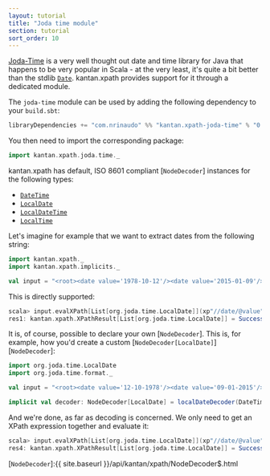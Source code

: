 ```yaml
---
layout: tutorial
title: "Joda time module"
section: tutorial
sort_order: 10
---
```

[Joda-Time](http://www.joda.org/joda-time/) is a very well thought out date and time library for Java that happens to
be very popular in Scala - at the very least, it's quite a bit better than the stdlib [`Date`]. kantan.xpath provides
support for it through a dedicated module.

The `joda-time` module can be used by adding the following dependency to your `build.sbt`:

```scala
libraryDependencies += "com.nrinaudo" %% "kantan.xpath-joda-time" % "0.1.10"
```

You then need to import the corresponding package:

```scala
import kantan.xpath.joda.time._
```

kantan.xpath has default, ISO 8601 compliant [`NodeDecoder`] instances for the following types:

* [`DateTime`]
* [`LocalDate`]
* [`LocalDateTime`]
* [`LocalTime`]

Let's imagine for example that we want to extract dates from the following string:

```scala
import kantan.xpath._
import kantan.xpath.implicits._

val input = "<root><date value='1978-10-12'/><date value='2015-01-09'/></root>"
```

This is directly supported:

```scala
scala> input.evalXPath[List[org.joda.time.LocalDate]](xp"//date/@value")
res1: kantan.xpath.XPathResult[List[org.joda.time.LocalDate]] = Success(List(1978-10-12, 2015-01-09))
```

It is, of course, possible to declare your own [`NodeDecoder`]. This is, for example, how you'd create a custom
[`NodeDecoder[LocalDate]`][`NodeDecoder`]:

```scala
import org.joda.time.LocalDate
import org.joda.time.format._

val input = "<root><date value='12-10-1978'/><date value='09-01-2015'/></root>"

implicit val decoder: NodeDecoder[LocalDate] = localDateDecoder(DateTimeFormat.forPattern("dd-MM-yyyy"))
```

And we're done, as far as decoding is concerned. We only need to get an XPath expression together and evaluate it:

```scala
scala> input.evalXPath[List[org.joda.time.LocalDate]](xp"//date/@value")
res4: kantan.xpath.XPathResult[List[org.joda.time.LocalDate]] = Success(List(1978-10-12, 2015-01-09))
```



[`Date`]:https://docs.oracle.com/javase/7/docs/api/java/util/Date.html
[`DateTime`]:http://joda-time.sourceforge.net/apidocs/org/joda/time/DateTime.html
[`LocalDate`]:http://joda-time.sourceforge.net/apidocs/org/joda/time/LocalDate.html
[`LocalDateTime`]:http://joda-time.sourceforge.net/apidocs/org/joda/time/LocalDateTime.html
[`LocalTime`]:http://joda-time.sourceforge.net/apidocs/org/joda/time/LocalTime.html
[`DateTimeFormat`]:http://joda-time.sourceforge.net/apidocs/org/joda/time/format/DateTimeFormat.html
[`NodeDecoder`]:{{ site.baseurl }}/api/kantan/xpath/NodeDecoder$.html
